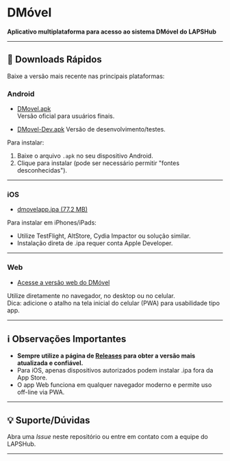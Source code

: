# DMóvel

**Aplicativo multiplataforma para acesso ao sistema DMóvel do LAPSHub**

---

## 🚀 Downloads Rápidos

Baixe a versão mais recente nas principais plataformas:

### Android

- [DMovel.apk](https://github.com/LAPSHub/dmovel_web_app/releases/download/last_version/DMovel.apk)  
  Versão oficial para usuários finais.

- [DMovel-Dev.apk](https://github.com/LAPSHub/dmovel_web_app/releases/download/last_version/DMovel-Dev.apk](https://github.com/LAPSHub/dmovel_web_app/releases/download/v1.0.0%2B12/DMovel-Dev.apk)](https://github.com/LAPSHub/dmovel_web_app/releases/download/v1.0.0%2B12/DMovel-Dev.apk))  
  Versão de desenvolvimento/testes.

Para instalar:  
1. Baixe o arquivo `.apk` no seu dispositivo Android.
2. Clique para instalar (pode ser necessário permitir "fontes desconhecidas").

---

### iOS

- [dmovelapp.ipa (77.2 MB)](https://github.com/LAPSHub/dmovel_web_app/releases/download/last_version/dmovelapp.ipa)

Para instalar em iPhones/iPads:
- Utilize TestFlight, AltStore, Cydia Impactor ou solução similar.
- Instalação direta de .ipa requer conta Apple Developer.

---

### Web

- [Acesse a versão web do DMóvel](https://lapshub.github.io/dmovel_web_app/)

Utilize diretamente no navegador, no desktop ou no celular.  
Dica: adicione o atalho na tela inicial do celular (PWA) para usabilidade tipo app.

---

## ℹ️ Observações Importantes

- **Sempre utilize a página de [Releases](https://github.com/LAPSHub/dmovel_web_app/releases) para obter a versão mais atualizada e confiável.**
- Para iOS, apenas dispositivos autorizados podem instalar .ipa fora da App Store.
- O app Web funciona em qualquer navegador moderno e permite uso off-line via PWA.

---

## 💡 Suporte/Dúvidas

Abra uma *Issue* neste repositório ou entre em contato com a equipe do LAPSHub.

---

